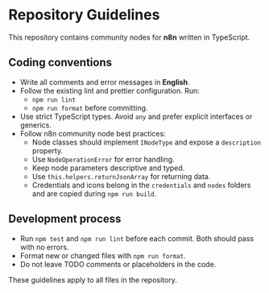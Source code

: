 # Repository Guidelines

This repository contains community nodes for **n8n** written in TypeScript.

## Coding conventions

- Write all comments and error messages in **English**.
- Follow the existing lint and prettier configuration. Run:
  - `npm run lint`
  - `npm run format`
  before committing.
- Use strict TypeScript types. Avoid `any` and prefer explicit interfaces or generics.
- Follow n8n community node best practices:
  - Node classes should implement `INodeType` and expose a `description` property.
  - Use `NodeOperationError` for error handling.
  - Keep node parameters descriptive and typed.
  - Use `this.helpers.returnJsonArray` for returning data.
  - Credentials and icons belong in the `credentials` and `nodes` folders and are copied during `npm run build`.

## Development process

- Run `npm test` and `npm run lint` before each commit. Both should pass with no errors.
- Format new or changed files with `npm run format`.
- Do not leave TODO comments or placeholders in the code.

These guidelines apply to all files in the repository.
